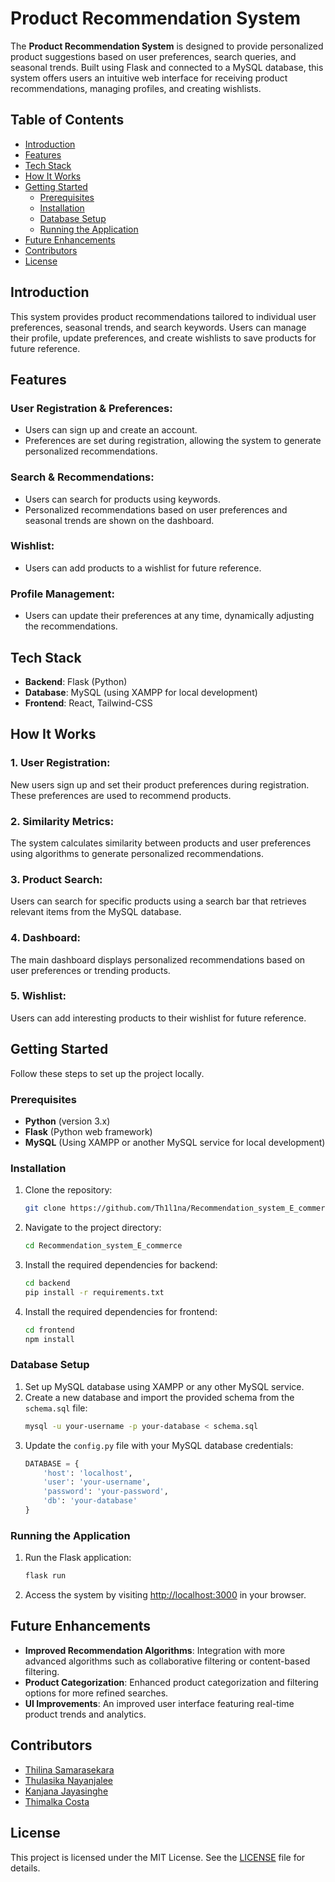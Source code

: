 # Product Recommendation System

The **Product Recommendation System** is designed to provide personalized product suggestions based on user preferences, search queries, and seasonal trends. Built using Flask and connected to a MySQL database, this system offers users an intuitive web interface for receiving product recommendations, managing profiles, and creating wishlists.

## Table of Contents
- [Introduction](#introduction)
- [Features](#features)
- [Tech Stack](#tech-stack)
- [How It Works](#how-it-works)
- [Getting Started](#getting-started)
  - [Prerequisites](#prerequisites)
  - [Installation](#installation)
  - [Database Setup](#database-setup)
  - [Running the Application](#running-the-application)
- [Future Enhancements](#future-enhancements)
- [Contributors](#contributors)
- [License](#license)

## Introduction

This system provides product recommendations tailored to individual user preferences, seasonal trends, and search keywords. Users can manage their profile, update preferences, and create wishlists to save products for future reference.

## Features

### User Registration & Preferences:
- Users can sign up and create an account.
- Preferences are set during registration, allowing the system to generate personalized recommendations.

### Search & Recommendations:
- Users can search for products using keywords.
- Personalized recommendations based on user preferences and seasonal trends are shown on the dashboard.

### Wishlist:
- Users can add products to a wishlist for future reference.

### Profile Management:
- Users can update their preferences at any time, dynamically adjusting the recommendations.

## Tech Stack

- **Backend**: Flask (Python)
- **Database**: MySQL (using XAMPP for local development)
- **Frontend**: React, Tailwind-CSS

## How It Works

### 1. User Registration:
New users sign up and set their product preferences during registration. These preferences are used to recommend products.

### 2. Similarity Metrics:
The system calculates similarity between products and user preferences using algorithms to generate personalized recommendations.

### 3. Product Search:
Users can search for specific products using a search bar that retrieves relevant items from the MySQL database.

### 4. Dashboard:
The main dashboard displays personalized recommendations based on user preferences or trending products.

### 5. Wishlist:
Users can add interesting products to their wishlist for future reference.

## Getting Started

Follow these steps to set up the project locally.

### Prerequisites
- **Python** (version 3.x)
- **Flask** (Python web framework)
- **MySQL** (Using XAMPP or another MySQL service for local development)

### Installation

1. Clone the repository:
    ```bash
    git clone https://github.com/Th1l1na/Recommendation_system_E_commerce
    ```
2. Navigate to the project directory:
    ```bash
    cd Recommendation_system_E_commerce
    ```
3. Install the required dependencies for backend:
    ```bash
    cd backend
    pip install -r requirements.txt
    ```
4. Install the required dependencies for frontend:
    ```bash
    cd frontend
    npm install
    ```

### Database Setup

1. Set up MySQL database using XAMPP or any other MySQL service.
2. Create a new database and import the provided schema from the `schema.sql` file:
    ```bash
    mysql -u your-username -p your-database < schema.sql
    ```
3. Update the `config.py` file with your MySQL database credentials:
    ```python
    DATABASE = {
        'host': 'localhost',
        'user': 'your-username',
        'password': 'your-password',
        'db': 'your-database'
    }
    ```

### Running the Application

1. Run the Flask application:
    ```bash
    flask run
    ```
2. Access the system by visiting [http://localhost:3000](http://localhost:3000) in your browser.

## Future Enhancements

- **Improved Recommendation Algorithms**: Integration with more advanced algorithms such as collaborative filtering or content-based filtering.
- **Product Categorization**: Enhanced product categorization and filtering options for more refined searches.
- **UI Improvements**: An improved user interface featuring real-time product trends and analytics.

## Contributors

- [Thilina Samarasekara](https://github.com/Th1l1na)
- [Thulasika Nayanjalee]()
- [Kanjana Jayasinghe]()
- [Thimalka Costa]()

## License

This project is licensed under the MIT License. See the [LICENSE](LICENSE) file for details.
